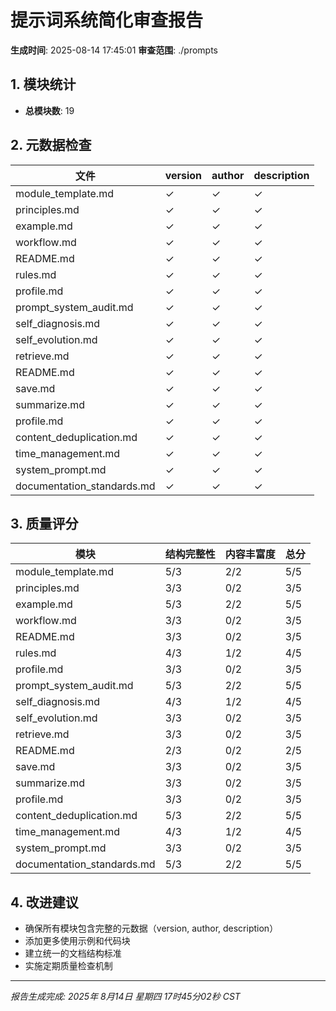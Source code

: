 # 提示词系统简化审查报告

**生成时间**: 2025-08-14 17:45:01
**审查范围**: ./prompts

## 1. 模块统计

- **总模块数**: 19

## 2. 元数据检查

| 文件 | version | author | description |
|------|---------|--------|-------------|
| module_template.md | ✓ | ✓ | ✓ |
| principles.md | ✓ | ✓ | ✓ |
| example.md | ✓ | ✓ | ✓ |
| workflow.md | ✓ | ✓ | ✓ |
| README.md | ✓ | ✓ | ✓ |
| rules.md | ✓ | ✓ | ✓ |
| profile.md | ✓ | ✓ | ✓ |
| prompt_system_audit.md | ✓ | ✓ | ✓ |
| self_diagnosis.md | ✓ | ✓ | ✓ |
| self_evolution.md | ✓ | ✓ | ✓ |
| retrieve.md | ✓ | ✓ | ✓ |
| README.md | ✓ | ✓ | ✓ |
| save.md | ✓ | ✓ | ✓ |
| summarize.md | ✓ | ✓ | ✓ |
| profile.md | ✓ | ✓ | ✓ |
| content_deduplication.md | ✓ | ✓ | ✓ |
| time_management.md | ✓ | ✓ | ✓ |
| system_prompt.md | ✓ | ✓ | ✓ |
| documentation_standards.md | ✓ | ✓ | ✓ |

## 3. 质量评分

| 模块 | 结构完整性 | 内容丰富度 | 总分 |
|------|------------|------------|------|
| module_template.md | 5/3 | 2/2 | 5/5 |
| principles.md | 3/3 | 0/2 | 3/5 |
| example.md | 5/3 | 2/2 | 5/5 |
| workflow.md | 3/3 | 0/2 | 3/5 |
| README.md | 3/3 | 0/2 | 3/5 |
| rules.md | 4/3 | 1/2 | 4/5 |
| profile.md | 3/3 | 0/2 | 3/5 |
| prompt_system_audit.md | 5/3 | 2/2 | 5/5 |
| self_diagnosis.md | 4/3 | 1/2 | 4/5 |
| self_evolution.md | 3/3 | 0/2 | 3/5 |
| retrieve.md | 3/3 | 0/2 | 3/5 |
| README.md | 2/3 | 0/2 | 2/5 |
| save.md | 3/3 | 0/2 | 3/5 |
| summarize.md | 3/3 | 0/2 | 3/5 |
| profile.md | 3/3 | 0/2 | 3/5 |
| content_deduplication.md | 5/3 | 2/2 | 5/5 |
| time_management.md | 4/3 | 1/2 | 4/5 |
| system_prompt.md | 3/3 | 0/2 | 3/5 |
| documentation_standards.md | 5/3 | 2/2 | 5/5 |

## 4. 改进建议

- 确保所有模块包含完整的元数据（version, author, description）
- 添加更多使用示例和代码块
- 建立统一的文档结构标准
- 实施定期质量检查机制

---
*报告生成完成: 2025年 8月14日 星期四 17时45分02秒 CST*
